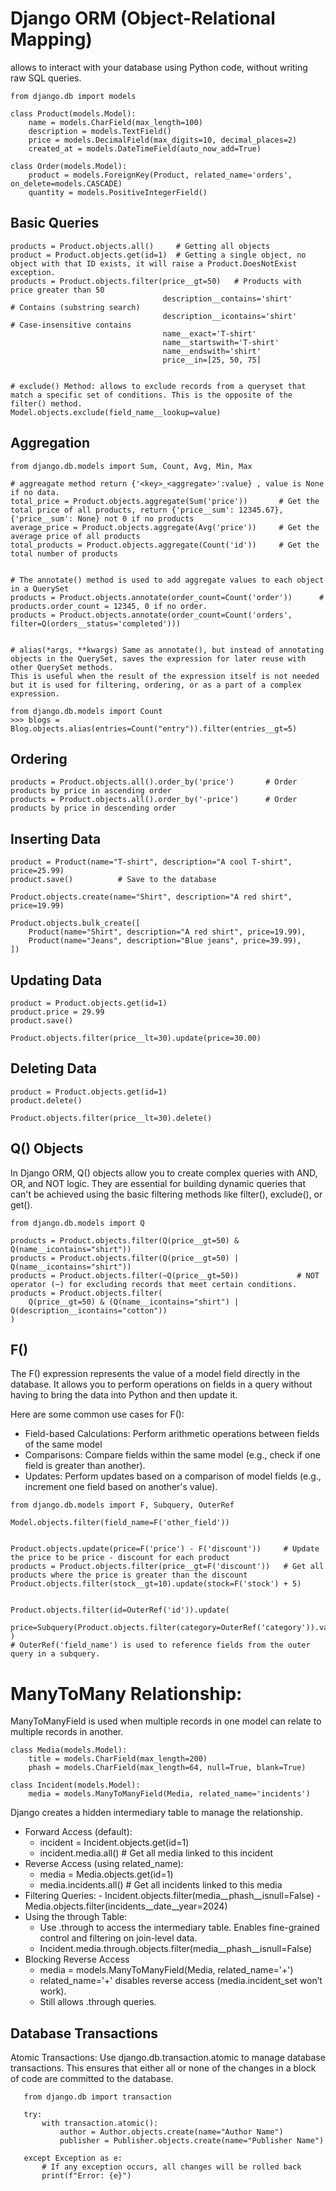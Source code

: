 # Django ORM (Object-Relational Mapping) 
 allows to interact with your database using Python code, without writing raw SQL queries.


```
from django.db import models

class Product(models.Model):
    name = models.CharField(max_length=100)
    description = models.TextField()
    price = models.DecimalField(max_digits=10, decimal_places=2)
    created_at = models.DateTimeField(auto_now_add=True)

class Order(models.Model):
    product = models.ForeignKey(Product, related_name='orders', on_delete=models.CASCADE)
    quantity = models.PositiveIntegerField()
```

## Basic Queries
```
products = Product.objects.all()     # Getting all objects
product = Product.objects.get(id=1)  # Getting a single object, no object with that ID exists, it will raise a Product.DoesNotExist exception.
products = Product.objects.filter(price__gt=50)   # Products with price greater than 50
                                  description__contains='shirt'         # Contains (substring search)
                                  description__icontains='shirt'        # Case-insensitive contains
                                  name__exact='T-shirt'
                                  name__startswith='T-shirt'
                                  name__endswith='shirt'
                                  price__in=[25, 50, 75]


# exclude() Method: allows to exclude records from a queryset that match a specific set of conditions. This is the opposite of the filter() method.
Model.objects.exclude(field_name__lookup=value)

```

## Aggregation
```
from django.db.models import Sum, Count, Avg, Min, Max

# aggreagate method return {'<key>_<aggregate>':value} , value is None if no data.
total_price = Product.objects.aggregate(Sum('price'))       # Get the total price of all products, return {'price__sum': 12345.67}, {'price__sum': None} not 0 if no products
average_price = Product.objects.aggregate(Avg('price'))     # Get the average price of all products
total_products = Product.objects.aggregate(Count('id'))     # Get the total number of products


# The annotate() method is used to add aggregate values to each object in a QuerySet
products = Product.objects.annotate(order_count=Count('order'))      # products.order_count = 12345, 0 if no order.
products = Product.objects.annotate(order_count=Count('orders', filter=Q(orders__status='completed')))


# alias(*args, **kwargs) Same as annotate(), but instead of annotating objects in the QuerySet, saves the expression for later reuse with other QuerySet methods. 
This is useful when the result of the expression itself is not needed but it is used for filtering, ordering, or as a part of a complex expression.

from django.db.models import Count
>>> blogs = Blog.objects.alias(entries=Count("entry")).filter(entries__gt=5)
```


## Ordering
```
products = Product.objects.all().order_by('price')       # Order products by price in ascending order
products = Product.objects.all().order_by('-price')      # Order products by price in descending order

```

## Inserting Data
```
product = Product(name="T-shirt", description="A cool T-shirt", price=25.99)
product.save()          # Save to the database

Product.objects.create(name="Shirt", description="A red shirt", price=19.99)

Product.objects.bulk_create([
    Product(name="Shirt", description="A red shirt", price=19.99),
    Product(name="Jeans", description="Blue jeans", price=39.99),
])
```

## Updating Data
```
product = Product.objects.get(id=1)
product.price = 29.99
product.save()

Product.objects.filter(price__lt=30).update(price=30.00)
```

## Deleting Data
```
product = Product.objects.get(id=1)
product.delete()

Product.objects.filter(price__lt=30).delete()
```

## Q() Objects
 In Django ORM, Q() objects allow you to create complex queries with AND, OR, and NOT logic. They are essential for building dynamic queries that can't be achieved using the basic filtering methods like filter(), exclude(), or get().

```
from django.db.models import Q

products = Product.objects.filter(Q(price__gt=50) & Q(name__icontains="shirt")) 
products = Product.objects.filter(Q(price__gt=50) | Q(name__icontains="shirt"))
products = Product.objects.filter(~Q(price__gt=50))             # NOT operator (~) for excluding records that meet certain conditions.
products = Product.objects.filter(
    Q(price__gt=50) & (Q(name__icontains="shirt") | Q(description__icontains="cotton"))
)

```

## F()
 The F() expression represents the value of a model field directly in the database. It allows you to perform operations on fields in a query without having to bring the data into Python and then update it.

 Here are some common use cases for F():
 - Field-based Calculations: Perform arithmetic operations between fields of the same model 
 - Comparisons: Compare fields within the same model (e.g., check if one field is greater than another).
 - Updates: Perform updates based on a comparison of model fields (e.g., increment one field based on another's value).
```
from django.db.models import F, Subquery, OuterRef

Model.objects.filter(field_name=F('other_field'))


Product.objects.update(price=F('price') - F('discount'))     # Update the price to be price - discount for each product
products = Product.objects.filter(price__gt=F('discount'))   # Get all products where the price is greater than the discount
Product.objects.filter(stock__gt=10).update(stock=F('stock') + 5)


Product.objects.filter(id=OuterRef('id')).update(
    price=Subquery(Product.objects.filter(category=OuterRef('category')).values('price').annotate(avg_price=Avg('price')).values('avg_price'))
)
# OuterRef('field_name') is used to reference fields from the outer query in a subquery.

```

# ManyToMany Relationship:
ManyToManyField is used when multiple records in one model can relate to multiple records in another.
```
class Media(models.Model):
    title = models.CharField(max_length=200)
    phash = models.CharField(max_length=64, null=True, blank=True)

class Incident(models.Model):
    media = models.ManyToManyField(Media, related_name='incidents')
```
Django creates a hidden intermediary table to manage the relationship.
  - Forward Access (default):
    - incident = Incident.objects.get(id=1)
    - incident.media.all()  # Get all media linked to this incident
  - Reverse Access (using related_name):
    - media = Media.objects.get(id=1)
    - media.incidents.all()  # Get all incidents linked to this media
  -  Filtering Queries:
    - Incident.objects.filter(media__phash__isnull=False)
    - Media.objects.filter(incidents__date__year=2024)
  - Using the through Table:
    - Use .through to access the intermediary table. Enables fine-grained control and filtering on join-level data.
    - Incident.media.through.objects.filter(media__phash__isnull=False)
  - Blocking Reverse Access
    - media = models.ManyToManyField(Media, related_name='+')
    - related_name='+' disables reverse access (media.incident_set won’t work).
    - Still allows .through queries.

## Database Transactions
 Atomic Transactions: Use django.db.transaction.atomic to manage database transactions. This ensures that either all or none of the changes in a block of code are committed to the database.

 ```
    from django.db import transaction
    
    try:
        with transaction.atomic():
            author = Author.objects.create(name="Author Name")
            publisher = Publisher.objects.create(name="Publisher Name")

    except Exception as e:
        # If any exception occurs, all changes will be rolled back
        print(f"Error: {e}")
 ```
 
